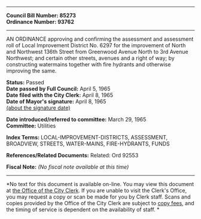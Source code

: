* * * * *  
  
**Council Bill Number: [](#h0)[](#h2)85273**   
**Ordinance Number: 93762**  
  
* * * * *  
  
AN ORDINANCE approving and confirming the assessment and assessment roll of Local Improvement District No. 6297 for the improvement of North and Northwest 136th Street from Greenwood Avenue North to 3rd Avenue Northwest; and certain other streets, avenues and a right of way; by constructing watermains together with fire hydrants and otherwise improving the same.  
  
**Status:** Passed   
**Date passed by Full Council:** April 5, 1965   
**Date filed with the City Clerk:** April 8, 1965   
**Date of Mayor's signature:** April 8, 1965   
[(about the signature date)](/~public/approvaldate.htm)   
  
  
**Date introduced/referred to committee:** March 29, 1965   
**Committee:** Utilities   
  
**Index Terms:** LOCAL-IMPROVEMENT-DISTRICTS, ASSESSMENT, BROADVIEW, STREETS, WATER-MAINS, FIRE-HYDRANTS, FUNDS  
  
**References/Related Documents:** Related: Ord 92553  
  
**Fiscal Note:** *(No fiscal note available at this time)*  
  
* * * * *  
  
*No text for this document is available on-line. You may view this document at [the Office of the City Clerk](http://www.seattle.gov/leg/clerk/contactUs.htm). If you are unable to visit the Clerk's Office, you may request a copy or scan be made for you by Clerk staff. Scans and copies provided by the Office of the City Clerk are subject to [copy fees](http://clerk.seattle.gov/~public/clerkfees.htm), and the timing of service is dependent on the availability of staff. *  
  
  
